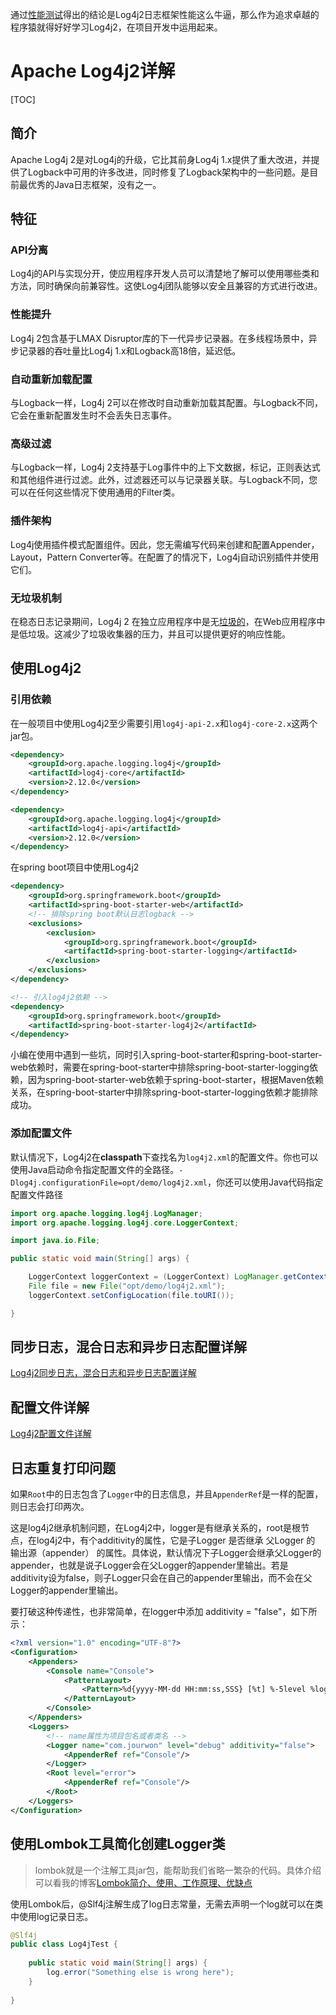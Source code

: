 通过[性能测试](https://blog.csdn.net/ThinkWon/article/details/101621135)得出的结论是Log4j2日志框架性能这么牛逼，那么作为追求卓越的程序猿就得好好学习Log4j2，在项目开发中运用起来。

# Apache Log4j2详解

[TOC]

## 简介

Apache Log4j 2是对Log4j的升级，它比其前身Log4j 1.x提供了重大改进，并提供了Logback中可用的许多改进，同时修复了Logback架构中的一些问题。是目前最优秀的Java日志框架，没有之一。



## 特征

### API分离

Log4j的API与实现分开，使应用程序开发人员可以清楚地了解可以使用哪些类和方法，同时确保向前兼容性。这使Log4j团队能够以安全且兼容的方式进行改进。

### 性能提升

Log4j 2包含基于LMAX Disruptor库的下一代异步记录器。在多线程场景中，异步记录器的吞吐量比Log4j 1.x和Logback高18倍，延迟低。

### 自动重新加载配置

与Logback一样，Log4j 2可以在修改时自动重新加载其配置。与Logback不同，它会在重新配置发生时不会丢失日志事件。

### 高级过滤

与Logback一样，Log4j 2支持基于Log事件中的上下文数据，标记，正则表达式和其他组件进行过滤。此外，过滤器还可以与记录器关联。与Logback不同，您可以在任何这些情况下使用通用的Filter类。

### 插件架构

Log4j使用插件模式配置组件。因此，您无需编写代码来创建和配置Appender，Layout，Pattern Converter等。在配置了的情况下，Log4j自动识别插件并使用它们。

### 无垃圾机制

在稳态日志记录期间，Log4j 2 在独立应用程序中是无[垃圾的](http://logging.apache.org/log4j/2.x/manual/garbagefree.html)，在Web应用程序中是低垃圾。这减少了垃圾收集器的压力，并且可以提供更好的响应性能。



## 使用Log4j2

### 引用依赖

在一般项目中使用Log4j2至少需要引用`log4j-api-2.x`和`log4j-core-2.x`这两个jar包。

```xml
<dependency>
    <groupId>org.apache.logging.log4j</groupId>
    <artifactId>log4j-core</artifactId>
    <version>2.12.0</version>
</dependency>

<dependency>
    <groupId>org.apache.logging.log4j</groupId>
    <artifactId>log4j-api</artifactId>
    <version>2.12.0</version>
</dependency>
```



在spring boot项目中使用Log4j2

```xml
<dependency>
    <groupId>org.springframework.boot</groupId>
    <artifactId>spring-boot-starter-web</artifactId>
    <!-- 排除spring boot默认日志logback -->
    <exclusions>
        <exclusion>
            <groupId>org.springframework.boot</groupId>
            <artifactId>spring-boot-starter-logging</artifactId>
        </exclusion>
    </exclusions>
</dependency>

<!-- 引入log4j2依赖 -->
<dependency>
    <groupId>org.springframework.boot</groupId>
    <artifactId>spring-boot-starter-log4j2</artifactId>
</dependency>
```

小编在使用中遇到一些坑，同时引入spring-boot-starter和spring-boot-starter-web依赖时，需要在spring-boot-starter中排除spring-boot-starter-logging依赖，因为spring-boot-starter-web依赖于spring-boot-starter，根据Maven依赖关系，在spring-boot-starter中排除spring-boot-starter-logging依赖才能排除成功。



### 添加配置文件

默认情况下，Log4j2在**classpath**下查找名为`log4j2.xml`的配置文件。你也可以使用Java启动命令指定配置文件的全路径。`-Dlog4j.configurationFile=opt/demo/log4j2.xml`，你还可以使用Java代码指定配置文件路径

```java
import org.apache.logging.log4j.LogManager;
import org.apache.logging.log4j.core.LoggerContext;

import java.io.File;

public static void main(String[] args) {

    LoggerContext loggerContext = (LoggerContext) LogManager.getContext(false);
    File file = new File("opt/demo/log4j2.xml");
    loggerContext.setConfigLocation(file.toURI());

}
```



## 同步日志，混合日志和异步日志配置详解

[Log4j2同步日志，混合日志和异步日志配置详解](https://blog.csdn.net/ThinkWon/article/details/101625124)



## 配置文件详解

[Log4j2配置文件详解](https://blog.csdn.net/ThinkWon/article/details/101629302)



## 日志重复打印问题

如果`Root`中的日志包含了`Logger`中的日志信息，并且`AppenderRef`是一样的配置，则日志会打印两次。

这是log4j2继承机制问题，在Log4j2中，logger是有继承关系的，root是根节点，在log4j2中，有个additivity的属性，它是子Logger 是否继承 父Logger 的 输出源（appender） 的属性。具体说，默认情况下子Logger会继承父Logger的appender，也就是说子Logger会在父Logger的appender里输出。若是additivity设为false，则子Logger只会在自己的appender里输出，而不会在父Logger的appender里输出。

要打破这种传递性，也非常简单，在logger中添加 additivity = "false"，如下所示：

```xml
<?xml version="1.0" encoding="UTF-8"?>
<Configuration>
    <Appenders>
        <Console name="Console">
            <PatternLayout>
                <Pattern>%d{yyyy-MM-dd HH:mm:ss,SSS} [%t] %-5level %logger{0} - %msg%n</Pattern>
            </PatternLayout>
        </Console>
    </Appenders>
    <Loggers>
        <!-- name属性为项目包名或者类名 -->
        <Logger name="com.jourwon" level="debug" additivity="false">
            <AppenderRef ref="Console"/>
        </Logger>
        <Root level="error">
            <AppenderRef ref="Console"/>
        </Root>
    </Loggers>
</Configuration>
```



## 使用Lombok工具简化创建Logger类

> lombok就是一个注解工具jar包，能帮助我们省略一繁杂的代码。具体介绍可以看我的博客[Lombok简介、使用、工作原理、优缺点](https://blog.csdn.net/ThinkWon/article/details/101392808)

使用Lombok后，@Slf4j注解生成了log日志常量，无需去声明一个log就可以在类中使用log记录日志。

```java
@Slf4j
public class Log4jTest {
  
    public static void main(String[] args) {
        log.error("Something else is wrong here");
    }
    
}
```

